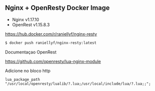 ## Nginx + OpenResty Docker Image

- Nginx v1.17.10
- OpenRest v1.15.8.3

https://hub.docker.com/r/raniellyf/nginx-resty
```sh
$ docker push raniellyf/nginx-resty:latest
```

Documentaçao OpenRest

https://github.com/openresty/lua-nginx-module

Adicione no bloco http
```
lua_package_path "/usr/local/openresty/lualib/?.lua;/usr/local/include/lua/?.lua;;";
```